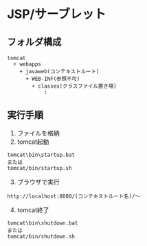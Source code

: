 # JSP/サーブレット
## フォルダ構成
```
tomcat
  + webapps
    + javaweb(コンテキストルート)
      + WEB-INF(参照不可)
        + classes(クラスファイル置き場)
            :
```
## 実行手順
1. ファイルを格納
2. tomcat起動
```
tomcat\bin\startup.bat
または
tomcat/bin/startup.sh
```
3. ブラウザで実行
```
http://localhost:8080/(コンテキストルート名)/～
```
4. tomcat終了
```
tomcat\bin\shutdown.bat
または
tomcat/bin/shutdown.sh
```
